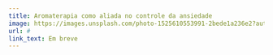 ```yaml
---
title: Aromaterapia como aliada no controle da ansiedade
image: https://images.unsplash.com/photo-1525610553991-2bede1a236e2?auto=format&fit=crop&w=800&q=80
url: #
link_text: Em breve
---
```

